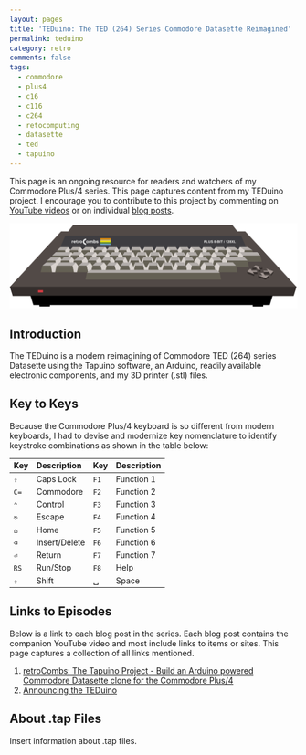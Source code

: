 ```yaml
---
layout: pages
title: 'TEDuino: The TED (264) Series Commodore Datasette Reimagined'
permalink: teduino
category: retro
comments: false
tags:
  - commodore
  - plus4
  - c16
  - c116
  - c264
  - retocomputing
  - datasette
  - ted
  - tapuino
---
```


This page is an ongoing resource for readers and watchers of my Commodore Plus/4 series. This page captures content from my TEDuino project. I encourage you to contribute to this project by commenting on [YouTube videos](https://www.youtube.com/stevencombs) or on individual [blog posts](https://www.stevencombs.com/retro).

![retroCombs Plus/4](/plus4/images/retrocombs-plus4.png)

## Introduction

The TEDuino is a modern reimagining of Commodore TED (264) series Datasette using the Tapuino software, an Arduino, readily available electronic components, and my 3D printer (.stl) files.

## Key to Keys

Because the Commodore Plus/4 keyboard is so different from modern keyboards, I had to devise and modernize key nomenclature to identify keystroke combinations as shown in the table below:

Key  | Description   | Key  | Description
:----|:--------------|:-----|:-----------
`⇪`  | Caps Lock     | `F1` | Function 1
`C=` | Commodore     | `F2` | Function 2
`⌃`  | Control       | `F3` | Function 3
`⎋`  | Escape        | `F4` | Function 4
`⌂`  | Home          | `F5` | Function 5
`⌫`  | Insert/Delete | `F6` | Function 6
`⏎`  | Return        | `F7` | Function 7
`RS` | Run/Stop      | `F8` | Help
`⇧`  | Shift         |   ␣   | Space

## Links to Episodes

Below is a link to each blog post in the series. Each blog post contains the companion YouTube video and most include links to items or sites. This page captures a collection of all links mentioned.

1. [retroCombs: The Tapuino Project - Build an Arduino powered Commodore Datasette clone for the Commodore Plus/4](https://www.stevencombs.com/tapuino-1)
2. [Announcing the TEDuino](/teduino-1)

## About .tap Files

Insert information about .tap files.
<!--stackedit_data:
eyJoaXN0b3J5IjpbLTExNDQxODQ5MDUsMTI0NjcwNzA3NV19
-->